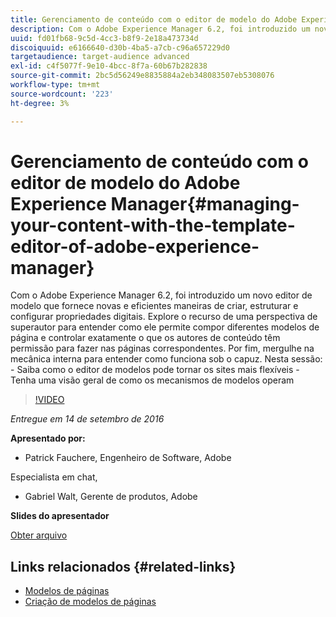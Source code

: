 ```yaml
---
title: Gerenciamento de conteúdo com o editor de modelo do Adobe Experience Manager
description: Com o Adobe Experience Manager 6.2, foi introduzido um novo editor de modelo que fornece novas e eficientes maneiras de criar, estruturar e configurar propriedades digitais. Explore o recurso de uma perspectiva de superautor para entender como ele permite compor diferentes modelos de página e controlar exatamente o que os autores de conteúdo têm permissão para fazer nas páginas correspondentes. Por fim, mergulhe na mecânica interna para entender como funciona sob o capuz.
uuid: fd01fb68-9c5d-4cc3-b8f9-2e18a473734d
discoiquuid: e6166640-d30b-4ba5-a7cb-c96a657229d0
targetaudience: target-audience advanced
exl-id: c4f5077f-9e10-4bcc-8f7a-60b67b282838
source-git-commit: 2bc5d56249e8835884a2eb348083507eb5308076
workflow-type: tm+mt
source-wordcount: '223'
ht-degree: 3%

---
```


# Gerenciamento de conteúdo com o editor de modelo do Adobe Experience Manager{#managing-your-content-with-the-template-editor-of-adobe-experience-manager}

Com o Adobe Experience Manager 6.2, foi introduzido um novo editor de modelo que fornece novas e eficientes maneiras de criar, estruturar e configurar propriedades digitais. Explore o recurso de uma perspectiva de superautor para entender como ele permite compor diferentes modelos de página e controlar exatamente o que os autores de conteúdo têm permissão para fazer nas páginas correspondentes. Por fim, mergulhe na mecânica interna para entender como funciona sob o capuz. Nesta sessão: - Saiba como o editor de modelos pode tornar os sites mais flexíveis - Tenha uma visão geral de como os mecanismos de modelos operam

>[!VIDEO](https://video.tv.adobe.com/v/19300/?quality=9)

*Entregue em 14 de setembro de 2016*

**Apresentado por:**

* Patrick Fauchere, Engenheiro de Software, Adobe

Especialista em chat,

* Gabriel Walt, Gerente de produtos, Adobe

**Slides do apresentador**

[Obter arquivo](assets/aem-gems-91416-template-editor.pdf)

## Links relacionados {#related-links}

* [Modelos de páginas](https://docs.adobe.com/docs/en/aem/6-2/develop/templates/page-templates-editable.html)
* [Criação de modelos de páginas  ](https://docs.adobe.com/docs/en/aem/6-2/author/site-page-features/templates.html)